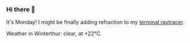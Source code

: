 ### Hi there :wave:

It's Monday! I might be finally adding refraction to my [terminal raytracer](https://github.com/bewuethr/bash-raytracer).

Weather in Winterthur: clear, at +22°C.
